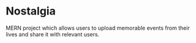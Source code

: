 # Nostalgia
MERN project which allows users to upload memorable events from their lives and share it with relevant users.
